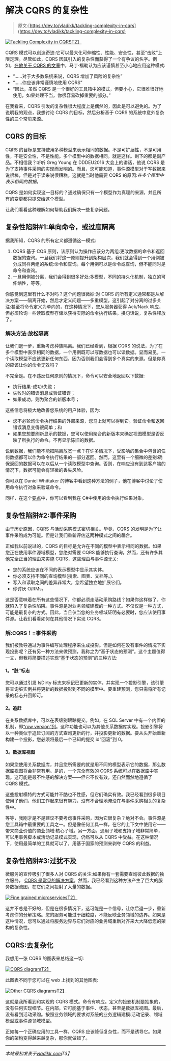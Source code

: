 # 解决 CQRS 的复杂性

> 原文:[https://dev.to/vladikk/tackling-complexity-in-cqrs](https://dev.to/vladikk/tackling-complexity-in-cqrs)

[![Tackling Complexity in CQRS](../Images/9f64ae132943b98ff0f204e492a639e0.png)T2】](https://res.cloudinary.com/practicaldev/image/fetch/s--PH4CqxFQ--/c_limit%2Cf_auto%2Cfl_progressive%2Cq_auto%2Cw_880/http://vladikk.com/images/cqrs/title-img.jpg)

CQRS 模式可以创造奇迹:它可以最大化可伸缩性、性能、安全性，甚至“击败”上限定理。尽管如此，CQRS 因其引入的复杂性而获得了一个有争议的名字。例如，[在他关于 CQRS 的文章](https://martinfowler.com/bliki/CQRS.html)中，马丁·福勒认为应该谨慎甚至小心地应用这种模式:

*   “……对于大多数系统来说，CQRS 增加了风险的复杂性”
*   “……你应该非常谨慎地使用 CQRS”
*   “因此，虽然 CQRS 是一个很好的工具箱中的模式，但要小心，它很难很好地使用，如果处理不当，你很容易砍掉重要的部分。”

在我看来，CQRS 引发的复杂性很大程度上是偶然的，因此是可以避免的。为了说明我的观点，我想讨论 CQRS 的目标，然后分析基于 CQRS 的系统中意外复杂性的三个常见来源。

## CQRS 的目标

CQRS 的目标是支持使用多种模型来表示相同的数据。不是可扩展性，不是可用性，不是安全性，不是性能。多个模型中的数据相同。就是这样。剩下的都是副产品。不相信我？听听 Greg Young 在 DDDEU2016 大会上的讲话，他说 CQRS 是为了支持事件采购的实现而发明的。而且，您可能知道，事件源模型对于写数据来说很棒，但是对于读来说很糟糕。这就是当时他需要 CQRS 的原因:*在多个模型中表示相同的数据*。

CQRS 是如何实现这一目标的？通过确保只有一个模型作为真理的来源，并且所有的变更都只提交给这个模型。

让我们看看这种理解如何帮助我们解决一些复杂问题。

## 复杂性陷阱#1:单向命令，或过度隔离

据我所知，CQRS 的所有定义都遵循这一模式:

1.  CQRS 基于 CQS 原则，该原则认为操作应该分为两组:更改数据的命令和返回数据的查询。一旦我们将这一原则提升到架构层次，我们就会得到一个用例被分成同样两组的系统:命令和查询。每个用例可以是命令或查询，但不能同时是命令和查询。
2.  一旦用例被分离，我们会得到很多好处:多模型，不同的持久化机制，独立的可伸缩性，等等。

你感觉到这里有什么不对吗？这个问题很微妙:对 CQRS 的所有定义通常都是从解决方案——隔离开始，然后才定义问题——多重模型。这引起了对分离的过多关注:甚至将命令定义为单向的，在这种情况下，您从服务器获得 Ack/Nack 响应，但必须轮询一些读取模型存储以获得实际的命令执行结果。换句话说，复杂性释放了。

### [](#solution-relax-the-segregation)解决方法:放松隔离

让我们退一步，重新考虑种族隔离。我们已经看到，根据 CQRS 的说法，为了在多个模型中表示相同的数据，一个用例既可以写数据也可以读数据。显而易见，一个读取模型不应该更新任何东西，因为否则我们会得到多个真实的来源。但是你真的应该让你的命令无效吗？

不完全是。在不违反任何原则的情况下，命令可以安全地返回以下数据:

*   执行结果-成功/失败；
*   失败时的错误消息或验证错误；
*   如果成功，则为聚合的新版本号；

这些信息将极大地改善您系统的用户体验，因为:

*   您不必轮询命令执行结果的外部来源，您马上就可以得到它。验证命令和返回错误消息变得很简单；和
*   如果您想要刷新显示的数据，您可以使用聚合的新版本来确定视图模型是否反映了所执行的命令。不再显示陈旧的数据。

说到数据，我们能不能把隔离放宽一点？在许多情况下，受影响的集合中包含的任何数据都可以作为命令执行结果的一部分返回。然而，这里有一个细微的差别:确保返回的数据可以在以后从一个读取模型中查询。否则，在响应没有到达客户端的情况下，数据可能会有轻微的丢失风险。

你可以在 Daniel Whittaker 的博客中看到这种方法的例子，他在博客中讨论了使用命令执行对象来验证命令。

同样，在这个[要点](https://gist.github.com/vladikk/86da55d0eb09d7a291b9f9a5b406f2c9)中，你可以看到我在 C#中使用的命令执行结果对象。

## [](#complexity-trap-2-event-sourcing)复杂性陷阱#2:事件采购

由于历史原因，CQRS 与活动采购模式密切相关。毕竟，CQRS 的发明是为了让事件采购成为可能。但是让我们重新评估这两种模式之间的耦合。

正如我以前说过的，CQRS 的目标是允许在不同的模型中表示相同的数据。如果您正在使用事件源域模型，您绝对需要 CQRS 能够执行查询。然而，还有许多其他完全正当的理由来实施 CQRS，这些理由与事件源无关:

*   您的系统应该在不同的表示模型中显示其实体。
*   你必须支持不同的查询模型(搜索、图表、文档等。).
*   写入和读取之间的差异非常大，您希望独立地扩展它们。
*   你讨厌 O/RMs。

这是否意味着在所有这些情况下，你都必须走活动采购路线？如果你这样做了，你就陷入了复杂性陷阱。事件源是对业务领域建模的一种方式。不仅仅是一种方式，可能是最复杂的方式。因此，当且仅当您的业务领域证明有必要时，您应该使用事件源。让我们看看如何在其他情况下实现 CQRS。

### [](#solution-cqrs-event-sourcing)解:CQRS！=事件采购

我们被教导通过为事件编写处理程序来生成投影。但是如何在没有事件的情况下实现投影呢？还有另一种方法来做预测，我称之为“基于状态的预测”。这个主题值得一文，但我将简要描述实现“基于状态的预测”的三种方法:

#### [](#1-is-dirty-flag)1。“脏”标志

您可以通过引发 IsDirty 标志来标记已更新的实体，并实现一个投影引擎，该引擎将查询脏实例并将更新的数据投影到不同的模型中。要重建预测，您只需将所有记录的标志升回即可。

#### [](#2-catchup)2。追赶

在关系数据库中，可以在表级别跟踪提交。例如，在 SQL Server 中有一个内置的机制，即[“row version”列](https://msdn.microsoft.com/en-us/library/ms182776.aspx)。这种功能也可以为其他关系数据库实现。投影引擎将以一种类似于追赶订阅的方式查询更新的行，并投影更新的数据。要从头开始重新构建一个投影，您必须将最后一个已知的提交 id“回滚”到 0。

#### [](#3-database-views)3。数据库视图

如果您使用关系数据库，并且您所需要的就是用不同的模型表示它的数据，那么数据库视图将会非常有用。是的，一个完全有效的 CQRS 系统可以在数据库中实现。这可能是最不性感的解决方案——但它不仅有效，还自然而然地遵循了 CQRS 模式。

这些投射模特的方式可能并不酷也不性感，但它们确实有效。我已经看到很多项目使用了他们，他们工作起来很有魅力，没有不合理地淹没在与事件采购相关的复杂性中。

等等，我刚才是不是建议不要考虑事件采购，因为它很复杂？绝对不会。事件源是您工具箱中最重要的工具之一。但是像任何工具一样，在它的上下文中使用它——带来商业价值的商业领域:核心子域。另一方面，通用子域和支持子域非常简单，可以用事务脚本或活动记录模式实现，仍然可以从 CQRS 中受益。在这种情况下，使用最简单的工具就可以了，用基于国家的预测来剥夺 CQRS 的利益。

## [](#complexity-trap-3-too-much-of-a-good-thing)复杂性陷阱#3:过犹不及

微服务的宣传吸引了很多人对 CQRS 的关注:如果你有一套需要查询彼此数据的独立服务， [CQRS 是常见的解决方案](https://www.ibm.com/developerworks/cloud/library/cl-build-app-using-microservices-and-cqrs-trs/)。然而，我已经看到这种方法产生了巨大的服务数据流图，在它们之间投射了大量的数据。

[![Fine grained microservices](../Images/d4048298e6f86f09961f7d283c57b65a.png)T2】](https://res.cloudinary.com/practicaldev/image/fetch/s--LR1_9i2E--/c_limit%2Cf_auto%2Cfl_progressive%2Cq_auto%2Cw_880/http://vladikk.com/images/cqrs/microservices.jpg)

这并不总是不好的，但是在很多情况下，这可能是一个信号，让你后退一步，重新考虑你的分解策略。您的服务可能过于细粒度，不能反映业务领域的边界。如果是这种情况，您可以通过将服务边界与它们对应的业务域重新对齐来大大降低您的架构的复杂性。

## [](#cqrs-decomplexified)CQRS:去复杂化

我想用一张 CQRS 的图表来总结这一切:

[![CQRS diagram](../Images/c11f37649ed856f1892b4481ef5f2b99.png)T2】](https://res.cloudinary.com/practicaldev/image/fetch/s--WU8a83tv--/c_limit%2Cf_auto%2Cfl_progressive%2Cq_auto%2Cw_880/http://vladikk.com/images/cqrs/cqrs-diagram.png)

此图表不同于您可以在 web 上找到的其他图表:

[![Other CQRS diagrams](../Images/7233a466127e39d7aa7657ecbbbde9b7.png)T2】](https://res.cloudinary.com/practicaldev/image/fetch/s--pj1kTetL--/c_limit%2Cf_auto%2Cfl_progressive%2Cq_auto%2Cw_880/http://vladikk.com/images/cqrs/google-cqrs.png)

这就是我所看到和实现的 CQRS 模式。命令有响应。定义的投影机制是抽象的，没有任何实现细节。在内部，它可能基于事件、状态，甚至是数据库视图。最后，没有看到活动采购。按照业务领域的要求对系统的业务逻辑建模:活动记录、领域模型或事件源领域模型。

正如每一个正确应用的工具一样，CQRS 应该降低复杂性，而不是诱导它。如果你的架构变得越来越复杂，那你就做错了。

* * *

*本帖最初发表于[vladikk.com](http://vladikk.com/2017/03/20/tackling-complexity-in-cqrs/)T3】*